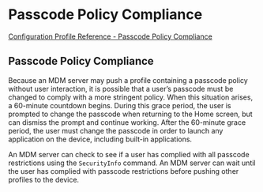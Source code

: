 # Passcode Policy Compliance

 [Configuration Profile Reference - Passcode Policy Compliance](https://developer.apple.com/library/content/documentation/Miscellaneous/Reference/MobileDeviceManagementProtocolRef/6-MDM_Best_Practices/MDM_Best_Practices.html#//apple_ref/doc/uid/TP40017387-CH5-SW10)  
  

## Passcode Policy Compliance
  

Because an MDM server may push a profile containing a passcode policy without user interaction, it is possible that a user’s passcode must be changed to comply with a more stringent policy. When this situation arises, a 60-minute countdown begins. During this grace period, the user is prompted to change the passcode when returning to the Home screen, but can dismiss the prompt and continue working. After the 60-minute grace period, the user must change the passcode in order to launch any application on the device, including built-in applications.  

An MDM server can check to see if a user has complied with all passcode restrictions using the `SecurityInfo` command. An MDM server can wait until the user has complied with passcode restrictions before pushing other profiles to the device.